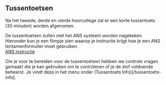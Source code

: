 
## Tussentoetsen

Na het tweede, derde en vierde hoorcollege zal er een korte tussentoets (30 minuten) worden afgenomen. 

De tussentoetsen zullen met het ANS systeem worden nagekeken. Hieronder kun je een filmpje zien waarop je instructie krijgt hoe je een ANS tentamenformulier moet gebruiken.<br>
[ANS instructie](https://www.youtube.com/watch?v=jWgdlNEHN2A)

Om je voor te bereiden voor de tussentoetsen hebben we controle vragen gemaakt die je kan gebruiken om te controleren of je de stof voldoende beheerst. Je vindt deze in het menu onder (Tussentoets Info)[/tussentoets-info].
